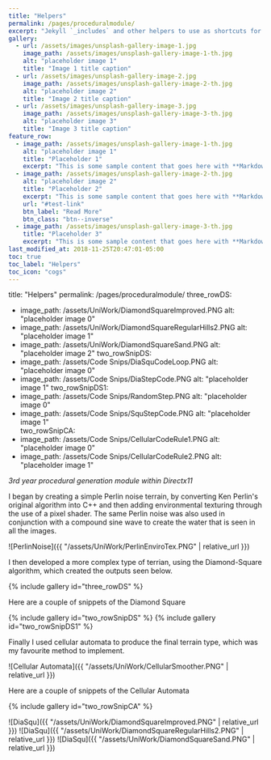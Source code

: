 ```yaml
---
title: "Helpers"
permalink: /pages/proceduralmodule/
excerpt: "Jekyll `_includes` and other helpers to use as shortcuts for creating archives, galleries, table of contents, and more."
gallery:
  - url: /assets/images/unsplash-gallery-image-1.jpg
    image_path: /assets/images/unsplash-gallery-image-1-th.jpg
    alt: "placeholder image 1"
    title: "Image 1 title caption"
  - url: /assets/images/unsplash-gallery-image-2.jpg
    image_path: /assets/images/unsplash-gallery-image-2-th.jpg
    alt: "placeholder image 2"
    title: "Image 2 title caption"
  - url: /assets/images/unsplash-gallery-image-3.jpg
    image_path: /assets/images/unsplash-gallery-image-3-th.jpg
    alt: "placeholder image 3"
    title: "Image 3 title caption"
feature_row:
  - image_path: /assets/images/unsplash-gallery-image-1-th.jpg
    alt: "placeholder image 1"
    title: "Placeholder 1"
    excerpt: "This is some sample content that goes here with **Markdown** formatting."
  - image_path: /assets/images/unsplash-gallery-image-2-th.jpg
    alt: "placeholder image 2"
    title: "Placeholder 2"
    excerpt: "This is some sample content that goes here with **Markdown** formatting."
    url: "#test-link"
    btn_label: "Read More"
    btn_class: "btn--inverse"
  - image_path: /assets/images/unsplash-gallery-image-3-th.jpg
    title: "Placeholder 3"
    excerpt: "This is some sample content that goes here with **Markdown** formatting."
last_modified_at: 2018-11-25T20:47:01-05:00
toc: true
toc_label: "Helpers"
toc_icon: "cogs"
---
```



title: "Helpers"
permalink: /pages/proceduralmodule/
three_rowDS:
  - image_path: /assets/UniWork/DiamondSquareImproved.PNG
    alt: "placeholder image 0"
  - image_path: /assets/UniWork/DiamondSquareRegularHills2.PNG
    alt: "placeholder image 1"    
  - image_path: /assets/UniWork/DiamondSquareSand.PNG
    alt: "placeholder image 2"
two_rowSnipDS:
  - image_path: /assets/Code Snips/DiaSquCodeLoop.PNG
    alt: "placeholder image 0"
  - image_path: /assets/Code Snips/DiaStepCode.PNG
    alt: "placeholder image 1" 
two_rowSnipDS1:
  - image_path: /assets/Code Snips/RandomStep.PNG
    alt: "placeholder image 0"
  - image_path: /assets/Code Snips/SquStepCode.PNG
    alt: "placeholder image 1"  
 two_rowSnipCA:
  - image_path: /assets/Code Snips/CellularCodeRule1.PNG
    alt: "placeholder image 0"
  - image_path: /assets/Code Snips/CellularCodeRule2.PNG
    alt: "placeholder image 1"


*3rd year procedural generation module within Directx11*

I began by creating a simple Perlin noise terrain, by converting Ken Perlin's original algorithm into C++ and then adding environmental texturing through the use of a pixel shader.
The same Perlin noise was also used in conjunction with a compound sine wave to create the water that is seen in all the images.

![PerlinNoise]({{ "/assets/UniWork/PerlinEnviroTex.PNG" | relative_url }})

I then developed a more complex type of terrian, using the Diamond-Square algorithm, which created the outputs seen below.

{% include gallery id="three_rowDS" %}

Here are a couple of snippets of the Diamond Square

{% include gallery id="two_rowSnipDS" %}
{% include gallery id="two_rowSnipDS1" %}

Finally I used cellular automata to produce the final terrain type, which was my favourite method to implement.

![Cellular Automata]({{ "/assets/UniWork/CellularSmoother.PNG" | relative_url }})

Here are a couple of snippets of the Cellular Automata

{% include gallery id="two_rowSnipCA" %}


![DiaSqu]({{ "/assets/UniWork/DiamondSquareImproved.PNG" | relative_url }})
![DiaSqu]({{ "/assets/UniWork/DiamondSquareRegularHills2.PNG" | relative_url }})
![DiaSqu]({{ "/assets/UniWork/DiamondSquareSand.PNG" | relative_url }})

